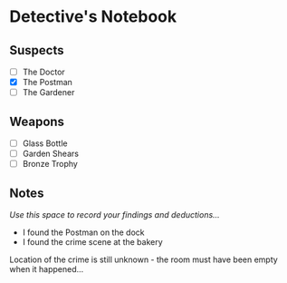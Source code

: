 # Detective's Notebook

## Suspects
- [ ] The Doctor
- [x] The Postman
- [ ] The Gardener

## Weapons
- [ ] Glass Bottle
- [ ] Garden Shears
- [ ] Bronze Trophy

## Notes
*Use this space to record your findings and deductions...*

- I found the Postman on the dock
- I found the crime scene at the bakery

Location of the crime is still unknown - the room must have been empty when it happened...
